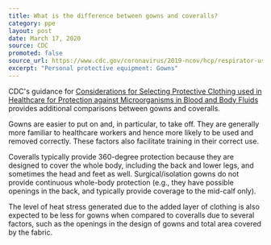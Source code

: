 ```yaml
---
title: What is the difference between gowns and coveralls?
category: ppe
layout: post
date: March 17, 2020
source: CDC
promoted: false
source_url: https://www.cdc.gov/coronavirus/2019-ncov/hcp/respirator-use-faq.html#gowns
excerpt: "Personal protective equipment: Gowns"
---
```


CDC's guidance for [Considerations for Selecting Protective Clothing used in Healthcare for Protection against Microorganisms in Blood and Body Fluids](https://www.cdc.gov/niosh/npptl/topics/protectiveclothing/) provides additional comparisons between gowns and coveralls.

Gowns are easier to put on and, in particular, to take off. They are generally more familiar to healthcare workers and hence more likely to be used and removed correctly. These factors also facilitate training in their correct use.

Coveralls typically provide 360-degree protection because they are designed to cover the whole body, including the back and lower legs, and sometimes the head and feet as well. Surgical/isolation gowns do not provide continuous whole-body protection (e.g., they have possible openings in the back, and typically provide coverage to the mid-calf only).

The level of heat stress generated due to the added layer of clothing is also expected to be less for gowns when compared to coveralls due to several factors, such as the openings in the design of gowns and total area covered by the fabric.